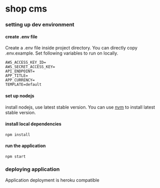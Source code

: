# shop cms

### setting up dev environment
#### create .env file
Create a .env file inside project directory. You can directly copy .env.example.
Set following variables to run on locally.

```
AWS_ACCESS_KEY_ID=
AWS_SECRET_ACCESS_KEY=
API_ENDPOINT=
APP_TITLE=
APP_CURRENCY=
TEMPLATE=default
```

#### set up nodejs
install nodejs, use latest stable version.
You can use [nvm](https://github.com/creationix/nvm) to install latest stable version.

#### install local dependencies
`npm install`

#### run the application
`npm start`

### deploying application
Application deployment is heroku compatible 
